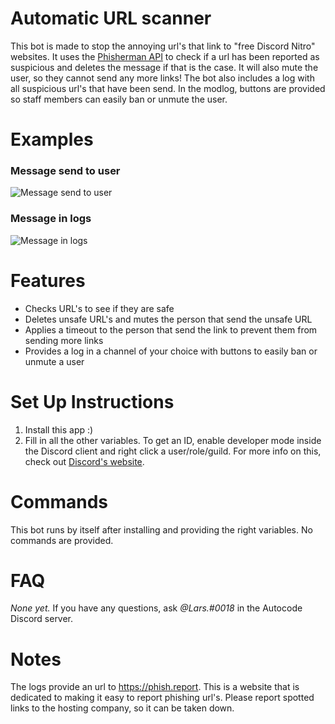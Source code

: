 # Automatic URL scanner
This bot is made to stop the annoying url's that link to "free Discord Nitro" websites. It uses the [Phisherman API](https://phisherman.gg) to check if a url has been reported as suspicious and deletes the message if that is the case. It will also mute the user, so they cannot send any more links! The bot also includes a log with all suspicious url's that have been send. In the modlog, buttons are provided so staff members can easily ban or unmute the user.

# Examples
### Message send to user
![Message send to user](https://file.coffee/u/haapPqORgkFaVr.png)
### Message in logs
![Message in logs](https://file.coffee/u/75JF3XtUAbzlPb.png)

# Features
- Checks URL's to see if they are safe
- Deletes unsafe URL's and mutes the person that send the unsafe URL
- Applies a timeout to the person that send the link to prevent them from sending more links
- Provides a log in a channel of your choice with buttons to easily ban or unmute a user

# Set Up Instructions
1. Install this app :)
2. Fill in all the other variables. To get an ID, enable developer mode inside the Discord client and right click a user/role/guild. For more info on this, check out [Discord's website](https://support.discordapp.com/hc/en-us/articles/206346498-Where-can-I-find-my-User-Server-Message-ID-).

# Commands
This bot runs by itself after installing and providing the right variables. No commands are provided.

# FAQ
*None yet.*
If you have any questions, ask *@Lars.#0018* in the Autocode Discord server.

# Notes 
The logs provide an url to https://phish.report. This is a website that is dedicated to making it easy to report phishing url's. Please report spotted links to the hosting company, so it can be taken down.